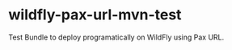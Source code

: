 wildfly-pax-url-mvn-test
========================

Test Bundle to deploy programatically on WildFly using Pax URL.
